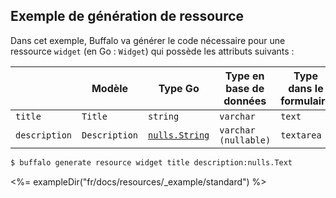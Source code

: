 ## Exemple de génération de ressource

Dans cet exemple, Buffalo va générer le code nécessaire pour une ressource `widget` (en Go : `Widget`) qui possède les attributs suivants :

|                | Modèle        | Type Go                                                                   | Type en base de données  | Type dans le formulaire  |
|----------------|---------------|---------------------------------------------------------------------------|--------------------------|--------------------------|
| `title`        | `Title`       | `string`                                                                  | `varchar`                | `text`                   |
| `description`  | `Description` | [`nulls.String`](https://godoc.org/github.com/gobuffalo/pop/nulls#String) | `varchar (nullable)`     | `textarea`               |

```bash
$ buffalo generate resource widget title description:nulls.Text
```

<%= exampleDir("fr/docs/resources/_example/standard") %>

